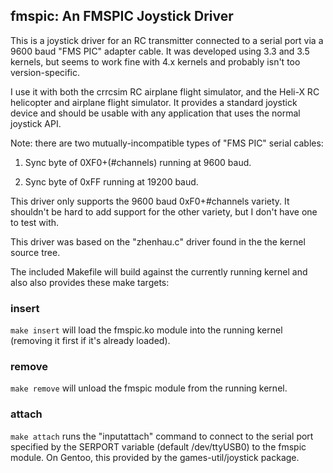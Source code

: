 ## fmspic: An FMSPIC Joystick Driver

This is a joystick driver for an RC transmitter connected to a serial
port via a 9600 baud "FMS PIC" adapter cable.  It was developed using
3.3 and 3.5 kernels, but seems to work fine with 4.x kernels and probably
isn't too version-specific.

I use it with both the crrcsim RC airplane flight simulator, and the
Heli-X RC helicopter and airplane flight simulator. It provides a standard
joystick device and should be usable with any application that uses the
normal joystick API.

Note: there are two mutually-incompatible types of "FMS PIC" serial
cables:

 1. Sync byte of 0XF0+(#channels) running at 9600 baud.

 2. Sync byte of 0xFF running at 19200 baud.

This driver only supports the 9600 baud 0xF0+#channels variety. It
shouldn't be hard to add support for the other variety, but I don't have
one to test with.

This driver was based on the "zhenhau.c" driver found in the the
kernel source tree.

The included Makefile will build against the currently running kernel
and also also provides these make targets:

### insert

`make insert` will load the fmspic.ko module into the running kernel
(removing it first if it's already loaded).

### remove

`make remove` will unload the fmspic module from the running kernel.

### attach

`make attach` runs the "inputattach" command to connect to the serial
port specified by the SERPORT variable (default /dev/ttyUSB0) to the
fmspic module.  On Gentoo, this provided by the games-util/joystick
package.
